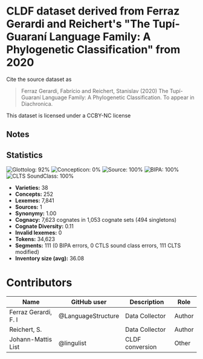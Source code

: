 # CLDF dataset derived from Ferraz Gerardi and Reichert's "The Tupí-Guaraní Language Family: A Phylogenetic Classification" from 2020

Cite the source dataset as

> Ferraz Gerardi, Fabrício and Reichert, Stanislav (2020) The Tupí-Guaraní Language Family: A Phylogenetic Classification. To appear in Diachronica.

This dataset is licensed under a CCBY-NC license

## Notes




## Statistics


![Glottolog: 92%](https://img.shields.io/badge/Glottolog-92%25-green.svg "Glottolog: 92%")
![Concepticon: 0%](https://img.shields.io/badge/Concepticon-0%25-red.svg "Concepticon: 0%")
![Source: 100%](https://img.shields.io/badge/Source-100%25-brightgreen.svg "Source: 100%")
![BIPA: 100%](https://img.shields.io/badge/BIPA-100%25-brightgreen.svg "BIPA: 100%")
![CLTS SoundClass: 100%](https://img.shields.io/badge/CLTS%20SoundClass-100%25-brightgreen.svg "CLTS SoundClass: 100%")

- **Varieties:** 38
- **Concepts:** 252
- **Lexemes:** 7,841
- **Sources:** 1
- **Synonymy:** 1.00
- **Cognacy:** 7,623 cognates in 1,053 cognate sets (494 singletons)
- **Cognate Diversity:** 0.11
- **Invalid lexemes:** 0
- **Tokens:** 34,623
- **Segments:** 111 (0 BIPA errors, 0 CTLS sound class errors, 111 CLTS modified)
- **Inventory size (avg):** 36.08

# Contributors

Name | GitHub user | Description | Role
--- | --- | --- | ---
Ferraz Gerardi, F. l| @LanguageStructure| Data Collector | Author
Reichert, S. | | Data Collector | Author
Johann-Mattis List | @lingulist | CLDF conversion | Other



